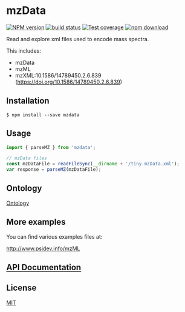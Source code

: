 # mzData

[![NPM version][npm-image]][npm-url]
[![build status][travis-image]][travis-url]
[![Test coverage][codecov-image]][codecov-url]
[![npm download][download-image]][download-url]

Read and explore xml files used to encode mass spectra.

This includes:

- mzData
- mzML
- mzXML:10.1586/14789450.2.6.839 (https://doi.org/10.1586/14789450.2.6.839)

## Installation

`$ npm install --save mzdata`

## Usage

```js
import { parseMZ } from 'mzdata';

// mzData files
const mzDataFile = readFileSync(__dirname + '/tiny.mzData.xml');
var response = parseMZ(mzDataFile);
```

## Ontology

[Ontology](./ontology.md)

## More examples

You can find various examples files at:

http://www.psidev.info/mzML

## [API Documentation](https://cheminfo-js.github.io/mzData/)

## License

[MIT](./LICENSE)

[npm-image]: https://img.shields.io/npm/v/mzdata.svg?style=flat-square
[npm-url]: https://npmjs.org/package/mzdata
[travis-image]: https://img.shields.io/travis/cheminfo-js/mzData/master.svg?style=flat-square
[travis-url]: https://travis-ci.org/cheminfo-js/mzData
[codecov-image]: https://img.shields.io/codecov/c/github/cheminfo-js/mzData.svg?style=flat-square
[codecov-url]: https://codecov.io/github/cheminfo-js/mzData
[download-image]: https://img.shields.io/npm/dm/mzdata.svg?style=flat-square
[download-url]: https://npmjs.org/package/mzdata
